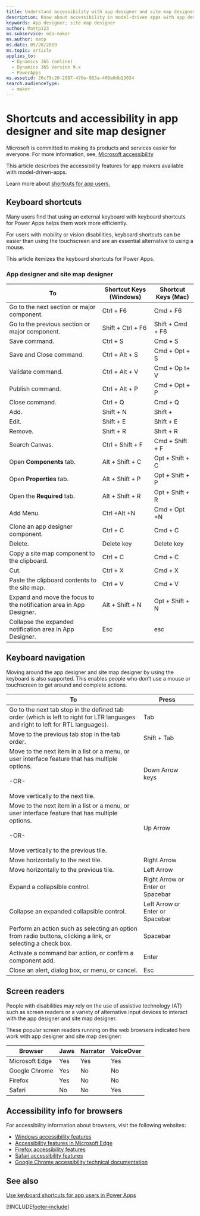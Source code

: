 ```yaml
---
title: Understand accessibility with app designer and site map designer in Power Apps | Microsoft Docs
description: Know about accessibility in model-driven apps with app designer and site map designer in Power Apps
keywords: App designer; site map designer
author: Mattp123
ms.subservice: mda-maker
ms.author: matp
ms.date: 05/20/2019
ms.topic: article
applies_to: 
  - Dynamics 365 (online)
  - Dynamics 365 Version 9.x
  - PowerApps
ms.assetid: 26c79c20-2987-476e-983a-406e0db13034
search.audienceType: 
  - maker
---
```

# Shortcuts and accessibility in app designer and site map designer

Microsoft is committed to making its products and services easier for everyone. For more information, see, [Microsoft accessibility](https://www.microsoft.com/enable/default.aspx)  

This article describes the accessibility features for app makers available with model-driven-apps.

Learn more about [shortcuts for app users.](../../user/keyboard-shortcuts.md)
  
## Keyboard shortcuts

Many users find that using an external keyboard with keyboard shortcuts for Power Apps helps them work more efficiently.

For users with mobility or vision disabilities, keyboard shortcuts can be easier than using the touchscreen and are an essential alternative to using a mouse.

This article itemizes the keyboard shortcuts for Power Apps.

### App designer and site map designer

|**To**|**Shortcut Keys (Windows)**|**Shortcut Keys (Mac)**|
|----------------------------------------|-|-|  
|Go to the next section or major component.|Ctrl + F6|Cmd + F6|  
|Go to the previous section or major component.|Shift + Ctrl + F6|Shift + Cmd + F6|  
|Save command.|Ctrl + S|Cmd + S|  
|Save and Close command.|Ctrl + Alt + S|Cmd + Opt + S|  
|Validate command.|Ctrl + Alt + V|Cmd + Op t+ V|  
|Publish command.|Ctrl + Alt + P|Cmd + Opt + P|  
|Close command.|Ctrl + Q|Cmd + Q|  
|Add.|Shift + N|Shift +|  
|Edit.|Shift + E|Shift + E|  
|Remove.|Shift + R|Shift + R|
|Search Canvas.|Ctrl + Shift + F|Cmd + Shift + F|  
|Open **Components** tab.|Alt + Shift + C|Opt + Shift + C|  
|Open **Properties** tab.|Alt + Shift + P|Opt + Shift + P|  
|Open the **Required** tab.|Alt + Shift + R|Opt + Shift + R|  
|Add Menu.|Ctrl +Alt +N|Cmd + Opt +N|  
|Clone an app designer component.|Ctrl + C|Cmd + C|  
|Delete.|Delete key|Delete key|  
|Copy a site map component to the clipboard.|Ctrl + C|Cmd + C|  
|Cut.|Ctrl + X|Cmd + X|  
|Paste the clipboard contents to the site map.|Ctrl + V|Cmd + V|  
|Expand and move the focus to the notification area in App Designer.|Alt + Shift + N|Opt + Shift + N|  
|Collapse the expanded notification area in App Designer.|Esc|esc|  

## Keyboard navigation

 Moving around the app designer and site map designer by using the keyboard is also supported. This enables people who don’t use a mouse or touchscreen to get around and complete actions.  
  
|To|Press|  
|--------|-----------|  
|Go to the next tab stop in the defined tab order (which is left to   right for LTR languages and right to left for RTL languages).|Tab|  
|Move to the previous tab stop in the tab order.|Shift + Tab|  
|Move to the next item in a list or a menu, or user interface feature that has   multiple options. <br /><br /> -OR-<br /><br /> Move vertically to the next tile.|Down Arrow keys|  
|Move to the next item in a list or a menu, or user interface feature that has   multiple options.<br /><br /> -OR-<br /><br /> Move vertically to the previous tile.|Up Arrow|  
|Move horizontally to the next tile.|Right Arrow|  
|Move horizontally to the previous tile.|Left Arrow|  
|Expand a collapsible control.|Right Arrow  or Enter or Spacebar|  
|Collapse an expanded collapsible control.|Left Arrow  or Enter or Spacebar|  
|Perform an action such as selecting an option from radio   buttons, clicking a link, or selecting a check box.|Spacebar|  
|Activate a command bar action, or confirm a component   add.|Enter|  
|Close an alert, dialog box, or menu, or cancel.|Esc|  
  
## Screen readers

 People with disabilities may rely on the use of assistive technology (AT) such as screen readers or a variety of alternative input devices to interact with the app designer and site map designer.  
  
These popular screen readers running on the web browsers indicated here work with app designer and site map designer:
  
|Browser|Jaws|Narrator|VoiceOver|  
|-------------|----------|--------------|----------------|  
| Microsoft Edge | Yes | Yes | Yes |
|Google Chrome|Yes|No|No|  
|Firefox|Yes|No|No|  
|Safari|No|No|Yes|  
  
## Accessibility info for browsers

 For accessibility information about browsers, visit the following websites:  
  
- [Windows accessibility features](https://www.microsoft.com/enable/products/ie9/default.aspx)  <br />
- [Accessibility features in Microsoft Edge](https://support.microsoft.com/microsoft-edge/accessibility-features-in-microsoft-edge-4c696192-338e-9465-b2cd-bd9b698ad19a) <br />
- [Firefox accessibility features](https://support.mozilla.org/kb/accessibility-features-firefox-make-firefox-and-we?redirectlocale=en-US&redirectslug=accessibility)  <br />
- [Safari accessibility features](https://www.apple.com/accessibility/)  <br />
- [Google Chrome accessibility technical documentation](https://sites.google.com/a/chromium.org/dev/developers/design-documents/accessibility)

## See also

[Use keyboard shortcuts for app users in Power Apps](../../user/keyboard-shortcuts.md)

[!INCLUDE[footer-include](../../includes/footer-banner.md)]
